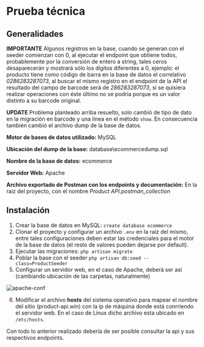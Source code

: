 ﻿# Prueba técnica

## Generalidades
**IMPORTANTE** Algunos registros en la base, cuando se generan con el seeder comienzan con 0, al ejecutar el endpoint que obtiene todos, probablemente por la conversión de entero a string, tales ceros desaparecerán y mostrará sólo los dígitos diferentes a 0, ejemplo:
el producto tiene como código de barra en la base de datos el correlativo *0286283287073*, al buscar el mismo registro en el endpoint de la API el resultado del campo de barcode será de *286283287073*, si se quisiera realizar operaciones con éste último no se podría porque es un valor distinto a su barcode original.

**UPDATE**
Problema planteado arriba resuelto, solo cambió de tipo de dato en la migración en barcode y una línea en el método `show`. En consecuencia también cambió el archivo dump de la base de datos.

**Motor de bases de datos utilizado:** MySQL

**Ubicación del dump de la base:** database\ecommercedump.sql

**Nombre de la base de datos:** ecommerce 

**Servidor Web:** Apache

**Archivo exportado de Postman con los endpoints y documentación:** En la raíz del proyecto, con el nombre *Product API.postman_collection*

## Instalación

1. Crear la base de datos en MySQL: `create database ecommerce`
2. Clonar el proyecto y configurar un archivo `.env` en la raíz del mismo, entre tales configuraciones deben estar las credenciales para el motor de la base de datos (el resto de valores pueden dejarse por default).
3. Ejecutar las migraciones: `php artisan migrate`
4. Poblar la base con el seeder `php artisan db:seed --class=ProductSeeder`
5. Configurar un servidor web, en el caso de Apache, deberá ser  así (cambiando ubicación de las carpetas, naturalmente)

![apache-conf](https://i.ibb.co/GMPJWdC/Screenshot-select-area-20220129102235.png)


6. Modificar el archivo **hosts** del sistema operativo para mapear el nombre del sitio (product-api.win) con la ip de máquina donde está conrriendo el servidor web. En el caso de Linux dicho archivo esta ubicado en `/etc/hosts`.

Con todo lo anterior realizado debería de ser posible consultar la api y sus respectivos endpoints.
